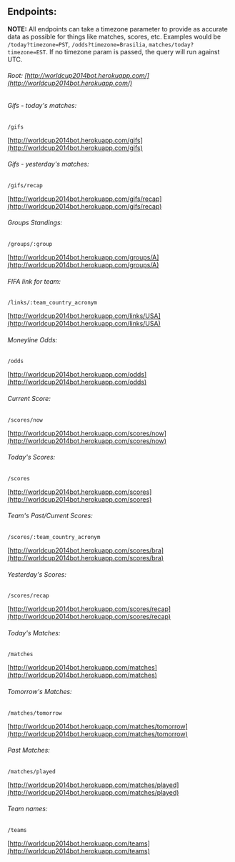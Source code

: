 ## Endpoints:

**NOTE:** All endpoints can take a timezone parameter to provide as accurate data as possible for things like matches, scores, etc. Examples would be `/today?timezone=PST`, `/odds?timezone=Brasilia`, `matches/today?timezone=EST`. If no timezone param is passed, the query will run against UTC.

###### Root: [http://worldcup2014bot.herokuapp.com/](http://worldcup2014bot.herokuapp.com/)

###### Gifs - today's matches:

```
/gifs
```

[http://worldcup2014bot.herokuapp.com/gifs](http://worldcup2014bot.herokuapp.com/gifs)

###### Gifs - yesterday's matches:

```
/gifs/recap
```

[http://worldcup2014bot.herokuapp.com/gifs/recap](http://worldcup2014bot.herokuapp.com/gifs/recap)

###### Groups Standings:

```
/groups/:group
```

[http://worldcup2014bot.herokuapp.com/groups/A](http://worldcup2014bot.herokuapp.com/groups/A)

###### FIFA link for team:

```
/links/:team_country_acronym
```

[http://worldcup2014bot.herokuapp.com/links/USA](http://worldcup2014bot.herokuapp.com/links/USA)

###### Moneyline Odds:

```
/odds
```

[http://worldcup2014bot.herokuapp.com/odds](http://worldcup2014bot.herokuapp.com/odds)

###### Current Score:

```
/scores/now
```

[http://worldcup2014bot.herokuapp.com/scores/now](http://worldcup2014bot.herokuapp.com/scores/now)

###### Today's Scores:

```
/scores
```

[http://worldcup2014bot.herokuapp.com/scores](http://worldcup2014bot.herokuapp.com/scores)


###### Team's Past/Current Scores:

```
/scores/:team_country_acronym
```

[http://worldcup2014bot.herokuapp.com/scores/bra](http://worldcup2014bot.herokuapp.com/scores/bra)

###### Yesterday's Scores:

```
/scores/recap
```

[http://worldcup2014bot.herokuapp.com/scores/recap](http://worldcup2014bot.herokuapp.com/scores/recap)

###### Today's Matches:

```
/matches
```

[http://worldcup2014bot.herokuapp.com/matches](http://worldcup2014bot.herokuapp.com/matches)

###### Tomorrow's Matches:

```
/matches/tomorrow
```

[http://worldcup2014bot.herokuapp.com/matches/tomorrow](http://worldcup2014bot.herokuapp.com/matches/tomorrow)

###### Past Matches:

```
/matches/played
```

[http://worldcup2014bot.herokuapp.com/matches/played](http://worldcup2014bot.herokuapp.com/matches/played)

###### Team names:

```
/teams
```

[http://worldcup2014bot.herokuapp.com/teams](http://worldcup2014bot.herokuapp.com/teams)

